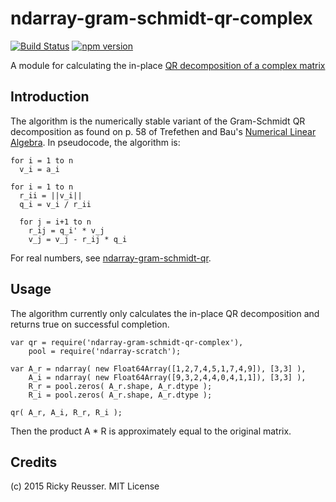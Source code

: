 # ndarray-gram-schmidt-qr-complex

[![Build Status](https://travis-ci.org/scijs/ndarray-gram-schmidt-qr-complex.svg?branch=master)](https://travis-ci.org/scijs/ndarray-gram-schmidt-qr-complex) [![npm version](https://badge.fury.io/js/ndarray-gram-schmidt-qr-complex.svg)](http://badge.fury.io/js/ndarray-gram-schmidt-qr-complex)

A module for calculating the in-place [QR decomposition of a complex matrix](http://en.wikipedia.org/wiki/QR_decomposition)

## Introduction

The algorithm is the numerically stable variant of the Gram-Schmidt QR decomposition as found on p. 58 of Trefethen and Bau's [Numerical Linear Algebra](http://www.amazon.com/Numerical-Linear-Algebra-Lloyd-Trefethen/dp/0898713617). In pseudocode, the algorithm is:

```
for i = 1 to n
  v_i = a_i

for i = 1 to n
  r_ii = ||v_i||
  q_i = v_i / r_ii

  for j = i+1 to n
    r_ij = q_i' * v_j
    v_j = v_j - r_ij * q_i
```

For real numbers, see [ndarray-gram-schmidt-qr](https://github.com/scijs/ndarray-gram-schmidt-qr).

## Usage

The algorithm currently only calculates the in-place QR decomposition and returns true on successful completion.

```
var qr = require('ndarray-gram-schmidt-qr-complex'),
    pool = require('ndarray-scratch');

var A_r = ndarray( new Float64Array([1,2,7,4,5,1,7,4,9]), [3,3] ),
    A_i = ndarray( new Float64Array([9,3,2,4,4,0,4,1,1]), [3,3] ),
    R_r = pool.zeros( A_r.shape, A_r.dtype );
    R_i = pool.zeros( A_r.shape, A_r.dtype );

qr( A_r, A_i, R_r, R_i );
```

Then the product A * R is approximately equal to the original matrix.

## Credits
(c) 2015 Ricky Reusser. MIT License

